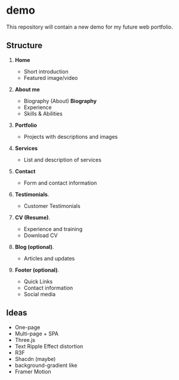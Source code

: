 # demo
This repository will contain a new demo for my future web portfolio.

## Structure

1. **Home**
   - Short introduction
   - Featured image/video

2. **About me**
   - Biography (About) **Biography**
   - Experience
   - Skills & Abilities

3. **Portfolio**
   - Projects with descriptions and images

4. **Services**
   - List and description of services

5. **Contact**
   - Form and contact information

6. **Testimonials**.
   - Customer Testimonials

7. **CV (Resume)**.
   - Experience and training
   - Download CV

8. **Blog (optional)**.
   - Articles and updates

9. **Footer (optional)**.
   - Quick Links 
   - Contact information
   - Social media

## Ideas
 - One-page
 - Multi-page + SPA
 - Three.js
 - Text Ripple Effect distortion
 - R3F
 - Shacdn (maybe)
 - background-gradient like
 - Framer Motion
